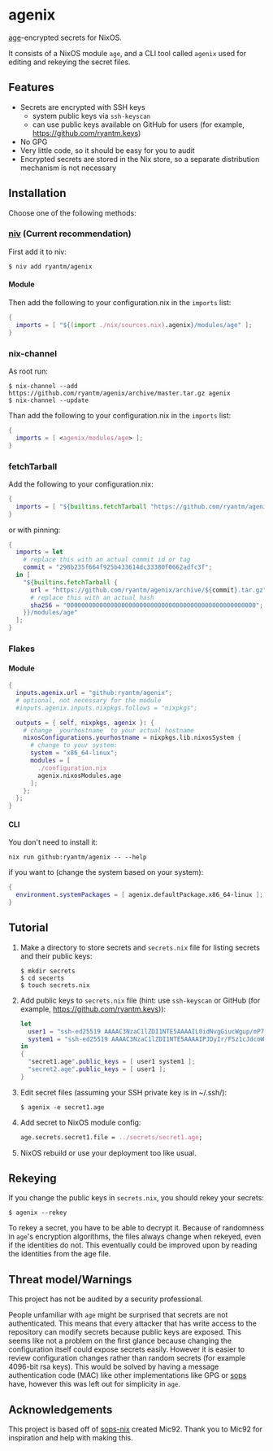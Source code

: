 # agenix

[age](https://github.com/FiloSottile/age)-encrypted secrets for NixOS.

It consists of a NixOS module `age`, and a CLI tool called `agenix`
used for editing and rekeying the secret files.

## Features

* Secrets are encrypted with SSH keys
  * system public keys via `ssh-keyscan`
  * can use public keys available on GitHub for users (for example, https://github.com/ryantm.keys)
* No GPG
* Very little code, so it should be easy for you to audit
* Encrypted secrets are stored in the Nix store, so a separate distribution mechanism is not necessary

## Installation

Choose one of the following methods:

### [niv](https://github.com/nmattia/niv) (Current recommendation)

First add it to niv:

```console
$ niv add ryantm/agenix
```

#### Module

Then add the following to your configuration.nix in the `imports` list:

```nix
{
  imports = [ "${(import ./nix/sources.nix).agenix}/modules/age" ];
}
```

### nix-channel

  As root run:

```console
$ nix-channel --add https://github.com/ryantm/agenix/archive/master.tar.gz agenix
$ nix-channel --update
```

  Than add the following to your configuration.nix in the `imports` list:

```nix
{
  imports = [ <agenix/modules/age> ];
}
```

### fetchTarball

  Add the following to your configuration.nix:

```nix
{
  imports = [ "${builtins.fetchTarball "https://github.com/ryantm/agenix/archive/master.tar.gz"}/modules/age" ];
}
```

  or with pinning:

```nix
{
  imports = let
    # replace this with an actual commit id or tag
    commit = "298b235f664f925b433614dc33380f0662adfc3f";
  in [
    "${builtins.fetchTarball {
      url = "https://github.com/ryantm/agenix/archive/${commit}.tar.gz";
      # replace this with an actual hash
      sha256 = "0000000000000000000000000000000000000000000000000000";
    }}/modules/age"
  ];
}
```

### Flakes

#### Module

```nix
{
  inputs.agenix.url = "github:ryantm/agenix";
  # optional, not necessary for the module
  #inputs.agenix.inputs.nixpkgs.follows = "nixpkgs";

  outputs = { self, nixpkgs, agenix }: {
    # change `yourhostname` to your actual hostname
    nixosConfigurations.yourhostname = nixpkgs.lib.nixosSystem {
      # change to your system:
      system = "x86_64-linux";
      modules = [
        ./configuration.nix
        agenix.nixosModules.age
      ];
    };
  };
}
```

#### CLI

You don't need to install it:

```console
nix run github:ryantm/agenix -- --help
```

if you want to (change the system based on your system):

```nix
{
  environment.systemPackages = [ agenix.defaultPackage.x86_64-linux ];
}
```



## Tutorial

1. Make a directory to store secrets and `secrets.nix` file for listing secrets and their public keys:

   ```console
   $ mkdir secrets
   $ cd secerts
   $ touch secrets.nix
   ```
2. Add public keys to `secrets.nix` file (hint: use `ssh-keyscan` or GitHub (for example, https://github.com/ryantm.keys)):
   ```nix
   let
     user1 = "ssh-ed25519 AAAAC3NzaC1lZDI1NTE5AAAAIL0idNvgGiucWgup/mP78zyC23uFjYq0evcWdjGQUaBH";
     system1 = "ssh-ed25519 AAAAC3NzaC1lZDI1NTE5AAAAIPJDyIr/FSz1cJdcoW69R+NrWzwGK/+3gJpqD1t8L2zE";
   in
   {
     "secret1.age".public_keys = [ user1 system1 ];
     "secret2.age".public_keys = [ user1 ];
   }
   ```
3. Edit secret files (assuming your SSH private key is in ~/.ssh/):
   ```console
   $ agenix -e secret1.age
   ```
4. Add secret to NixOS module config:
   ```nix
   age.secrets.secret1.file = ../secrets/secret1.age;
   ```
5. NixOS rebuild or use your deployment too like usual.

## Rekeying

If you change the public keys in `secrets.nix`, you should rekey your
secrets:

```console
$ agenix --rekey
```

To rekey a secret, you have to be able to decrypt it. Because of
randomness in `age`'s encryption algorithms, the files always change
when rekeyed, even if the identities do not. This eventually could be
improved upon by reading the identities from the age file.

## Threat model/Warnings

This project has not be audited by a security professional.

People unfamiliar with `age` might be surprised that secrets are not
authenticated. This means that every attacker that has write access to
the repository can modify secrets because public keys are exposed.
This seems like not a problem on the first glance because changing the
configuration itself could expose secrets easily. However it is easier
to review configuration changes rather than random secrets (for
example 4096-bit rsa keys).  This would be solved by having a message
authentication code (MAC) like other implementations like GPG or
[sops](https://github.com/Mic92/sops-nix) have, however this was left
out for simplicity in `age`.

## Acknowledgements

This project is based off of
[sops-nix](https://github.com/Mic92/sops-nix) created Mic92. Thank you
to Mic92 for inspiration and help with making this.
